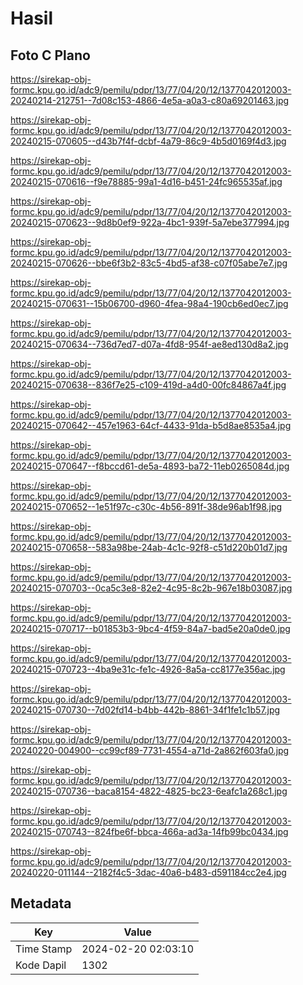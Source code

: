 # Hasil

## Foto C Plano

https://sirekap-obj-formc.kpu.go.id/adc9/pemilu/pdpr/13/77/04/20/12/1377042012003-20240214-212751--7d08c153-4866-4e5a-a0a3-c80a69201463.jpg

https://sirekap-obj-formc.kpu.go.id/adc9/pemilu/pdpr/13/77/04/20/12/1377042012003-20240215-070605--d43b7f4f-dcbf-4a79-86c9-4b5d0169f4d3.jpg

https://sirekap-obj-formc.kpu.go.id/adc9/pemilu/pdpr/13/77/04/20/12/1377042012003-20240215-070616--f9e78885-99a1-4d16-b451-24fc965535af.jpg

https://sirekap-obj-formc.kpu.go.id/adc9/pemilu/pdpr/13/77/04/20/12/1377042012003-20240215-070623--9d8b0ef9-922a-4bc1-939f-5a7ebe377994.jpg

https://sirekap-obj-formc.kpu.go.id/adc9/pemilu/pdpr/13/77/04/20/12/1377042012003-20240215-070626--bbe6f3b2-83c5-4bd5-af38-c07f05abe7e7.jpg

https://sirekap-obj-formc.kpu.go.id/adc9/pemilu/pdpr/13/77/04/20/12/1377042012003-20240215-070631--15b06700-d960-4fea-98a4-190cb6ed0ec7.jpg

https://sirekap-obj-formc.kpu.go.id/adc9/pemilu/pdpr/13/77/04/20/12/1377042012003-20240215-070634--736d7ed7-d07a-4fd8-954f-ae8ed130d8a2.jpg

https://sirekap-obj-formc.kpu.go.id/adc9/pemilu/pdpr/13/77/04/20/12/1377042012003-20240215-070638--836f7e25-c109-419d-a4d0-00fc84867a4f.jpg

https://sirekap-obj-formc.kpu.go.id/adc9/pemilu/pdpr/13/77/04/20/12/1377042012003-20240215-070642--457e1963-64cf-4433-91da-b5d8ae8535a4.jpg

https://sirekap-obj-formc.kpu.go.id/adc9/pemilu/pdpr/13/77/04/20/12/1377042012003-20240215-070647--f8bccd61-de5a-4893-ba72-11eb0265084d.jpg

https://sirekap-obj-formc.kpu.go.id/adc9/pemilu/pdpr/13/77/04/20/12/1377042012003-20240215-070652--1e51f97c-c30c-4b56-891f-38de96ab1f98.jpg

https://sirekap-obj-formc.kpu.go.id/adc9/pemilu/pdpr/13/77/04/20/12/1377042012003-20240215-070658--583a98be-24ab-4c1c-92f8-c51d220b01d7.jpg

https://sirekap-obj-formc.kpu.go.id/adc9/pemilu/pdpr/13/77/04/20/12/1377042012003-20240215-070703--0ca5c3e8-82e2-4c95-8c2b-967e18b03087.jpg

https://sirekap-obj-formc.kpu.go.id/adc9/pemilu/pdpr/13/77/04/20/12/1377042012003-20240215-070717--b01853b3-9bc4-4f59-84a7-bad5e20a0de0.jpg

https://sirekap-obj-formc.kpu.go.id/adc9/pemilu/pdpr/13/77/04/20/12/1377042012003-20240215-070723--4ba9e31c-fe1c-4926-8a5a-cc8177e356ac.jpg

https://sirekap-obj-formc.kpu.go.id/adc9/pemilu/pdpr/13/77/04/20/12/1377042012003-20240215-070730--7d02fd14-b4bb-442b-8861-34f1fe1c1b57.jpg

https://sirekap-obj-formc.kpu.go.id/adc9/pemilu/pdpr/13/77/04/20/12/1377042012003-20240220-004900--cc99cf89-7731-4554-a71d-2a862f603fa0.jpg

https://sirekap-obj-formc.kpu.go.id/adc9/pemilu/pdpr/13/77/04/20/12/1377042012003-20240215-070736--baca8154-4822-4825-bc23-6eafc1a268c1.jpg

https://sirekap-obj-formc.kpu.go.id/adc9/pemilu/pdpr/13/77/04/20/12/1377042012003-20240215-070743--824fbe6f-bbca-466a-ad3a-14fb99bc0434.jpg

https://sirekap-obj-formc.kpu.go.id/adc9/pemilu/pdpr/13/77/04/20/12/1377042012003-20240220-011144--2182f4c5-3dac-40a6-b483-d591184cc2e4.jpg


## Metadata

| Key        | Value               |
| ---------- | ------------------- |
| Time Stamp | 2024-02-20 02:03:10 |
| Kode Dapil | 1302                |



